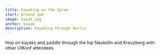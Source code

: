```yaml
---
title: Kayaking on the Spree
start: Around 2pm
image: kayak.jpg
anchor: kayak
description: Kayaking through Berlin
---
```


<p>
  Hop on kayaks and paddle through the hip Neukölln and Kreuzberg with other UIKonf attendees.
</p>